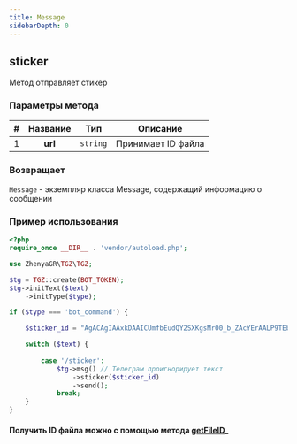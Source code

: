 ```yaml
---
title: Message
sidebarDepth: 0
---
```


## sticker
Метод отправляет стикер
### Параметры метода
| # | Название |       Тип        |      Описание       |
|:-:|:--------:|:----------------:|:-------------------:|
| 1 | **url**  |     `string`     | Принимает ID файла |
### Возвращает
`Message` - экземпляр класса Message, содержащий информацию о сообщении
### Пример использования

```php
<?php
require_once __DIR__ . 'vendor/autoload.php'; 

use ZhenyaGR\TGZ\TGZ;

$tg = TGZ::create(BOT_TOKEN);
$tg->initText($text)
    ->initType($type);

if ($type === 'bot_command') {

    $sticker_id = "AgACAgIAAxkDAAICUmfbEudQY2SXKgsMr00_b_ZAcYErAALP9TEbJsnZSlufCaTwR76hAQADAgADeQADNgQ";

    switch ($text) {
           
        case '/sticker':
            $tg->msg() // Телеграм проигнорирует текст
                ->sticker($sticker_id)
                ->send();
            break;
    }
}
```

#### Получить ID файла можно с помощью метода [getFileID](/classes/tgzMethods/getFileID.md)_